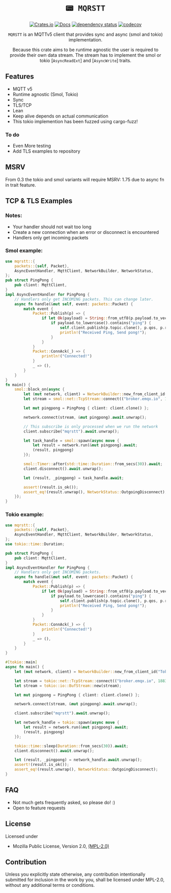 <div align="center">

# `📟 MQRSTT`

[![Crates.io](https://img.shields.io/crates/v/mqrstt.svg)](https://crates.io/crates/mqrstt)
[![Docs](https://docs.rs/mqrstt/badge.svg)](https://docs.rs/mqrstt)
[![dependency status](https://deps.rs/repo/github/GunnarMorrigan/mqrstt/status.svg)](https://deps.rs/repo/github/GunnarMorrigan/mqrstt)
[![codecov](https://codecov.io/github/GunnarMorrigan/mqrstt/branch/main/graph/badge.svg)](https://app.codecov.io/gh/GunnarMorrigan/mqrstt)

`MQRSTT` is an MQTTv5 client that provides sync and async (smol and tokio) implementation.

Because this crate aims to be runtime agnostic the user is required to provide their own data stream.
The stream has to implement the smol or tokio [`AsyncReadExt`] and [`AsyncWrite`] traits.

</div>

## Features
- MQTT v5
- Runtime agnostic (Smol, Tokio)
- Sync
- TLS/TCP
- Lean
- Keep alive depends on actual communication
- This tokio implemention has been fuzzed using cargo-fuzz!
  
### To do
- Even More testing
- Add TLS examples to repository

## MSRV
From 0.3 the tokio and smol variants will require MSRV: 1.75 due to async fn in trait feature.

## TCP & TLS Examples

### Notes:
- Your handler should not wait too long
- Create a new connection when an error or disconnect is encountered
- Handlers only get incoming packets


### Smol example:
```rust
use mqrstt::{
    packets::{self, Packet},
    AsyncEventHandler, MqttClient, NetworkBuilder, NetworkStatus,
};
pub struct PingPong {
    pub client: MqttClient,
}
impl AsyncEventHandler for PingPong {
    // Handlers only get INCOMING packets. This can change later.
    async fn handle(&mut self, event: packets::Packet) {
        match event {
            Packet::Publish(p) => {
                if let Ok(payload) = String::from_utf8(p.payload.to_vec()) {
                    if payload.to_lowercase().contains("ping") {
                        self.client.publish(p.topic.clone(), p.qos, p.retain, b"pong").await.unwrap();
                        println!("Received Ping, Send pong!");
                    }
                }
            }
            Packet::ConnAck(_) => {
                println!("Connected!")
            }
            _ => (),
        }
    }
}
fn main() {
    smol::block_on(async {
        let (mut network, client) = NetworkBuilder::new_from_client_id("mqrsttSmolExample").smol_network();
        let stream = smol::net::TcpStream::connect(("broker.emqx.io", 1883)).await.unwrap();

        let mut pingpong = PingPong { client: client.clone() };

        network.connect(stream, &mut pingpong).await.unwrap();

        // This subscribe is only processed when we run the network
        client.subscribe("mqrstt").await.unwrap();

        let task_handle = smol::spawn(async move {
            let result = network.run(&mut pingpong).await;
            (result, pingpong)
        });

        smol::Timer::after(std::time::Duration::from_secs(30)).await;
        client.disconnect().await.unwrap();

        let (result, _pingpong) = task_handle.await;

        assert!(result.is_ok());
        assert_eq!(result.unwrap(), NetworkStatus::OutgoingDisconnect);
    });
}
```

### Tokio example:
```rust
use mqrstt::{
    packets::{self, Packet},
    AsyncEventHandler, MqttClient, NetworkBuilder, NetworkStatus,
};
use tokio::time::Duration;

pub struct PingPong {
    pub client: MqttClient,
}
impl AsyncEventHandler for PingPong {
    // Handlers only get INCOMING packets.
    async fn handle(&mut self, event: packets::Packet) {
        match event {
            Packet::Publish(p) => {
                if let Ok(payload) = String::from_utf8(p.payload.to_vec()) {
                    if payload.to_lowercase().contains("ping") {
                        self.client.publish(p.topic.clone(), p.qos, p.retain, b"pong").await.unwrap();
                        println!("Received Ping, Send pong!");
                    }
                }
            }
            Packet::ConnAck(_) => {
                println!("Connected!")
            }
            _ => (),
        }
    }
}

#[tokio::main]
async fn main() {
    let (mut network, client) = NetworkBuilder::new_from_client_id("TokioTcpPingPongExample").tokio_network();

    let stream = tokio::net::TcpStream::connect(("broker.emqx.io", 1883)).await.unwrap();
    let stream = tokio::io::BufStream::new(stream);

    let mut pingpong = PingPong { client: client.clone() };

    network.connect(stream, &mut pingpong).await.unwrap();

    client.subscribe("mqrstt").await.unwrap();

    let network_handle = tokio::spawn(async move {
        let result = network.run(&mut pingpong).await;
        (result, pingpong)
    });

    tokio::time::sleep(Duration::from_secs(30)).await;
    client.disconnect().await.unwrap();

    let (result, _pingpong) = network_handle.await.unwrap();
    assert!(result.is_ok());
    assert_eq!(result.unwrap(), NetworkStatus::OutgoingDisconnect);
}

```

## FAQ
  - Not much gets frequently asked, so please do! :)
  - Open to feature requests

## License
Licensed under
* Mozilla Public License, Version 2.0, [(MPL-2.0)](https://choosealicense.com/licenses/mpl-2.0/)

## Contribution
Unless you explicitly state otherwise, any contribution intentionally
submitted for inclusion in the work by you, shall be licensed under MPL-2.0, without any additional terms or
conditions.

